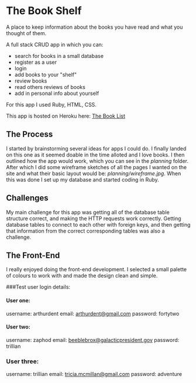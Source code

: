 # The Book Shelf
A place to keep information about the books you have read and what you thought of them.

A full stack CRUD app in which you can:
- search for books in a small database
- register as a user
- login
- add books to your "shelf"
- review books
- read others reviews of books
- add in personal info about yourself

For this app I used Ruby, HTML, CSS.

This app is hosted on Heroku here:
[The Book List](https://murmuring-mesa-35819.herokuapp.com/)

## The Process
I started by brainstorming several ideas for apps I could do. I finally landed on this one as it seemed doable in the time alloted and I love books.
I then outlined how the app would work, which you can see in the *planning* folder. After which I did some wireframe sketches of all the pages I wanted on the site and what their basic layout would be: *planning/wireframe.jpg*. When this was done I set up my database and started coding in Ruby.

## Challenges
My main challenge for this app was getting all of the database table structure correct, and making the HTTP requests work correctly. Getting database tables to connect to each other with foreign keys, and then getting that information from the correct corresponding tables was also a challenge.

## The Front-End
I really enjoyed doing the front-end development. I selected a small palette of colours to work with and made the design clean and simple.

###Test user login details:

#### User one:
username: arthurdent
email: arthurdent@gmail.com
password: fortytwo

#### User two:
username: zaphod
email: beeblebrox@galacticpresident.gov
password: trillian

### User three:
username: trillian
email: tricia.mcmillan@gmail.com
password: adventure
